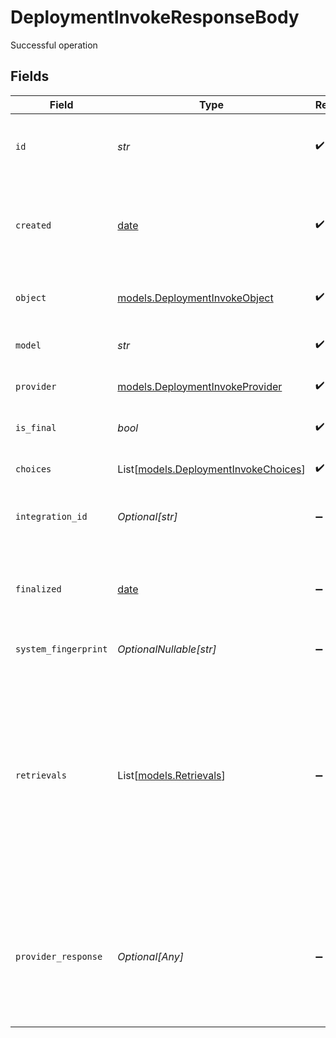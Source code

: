 # DeploymentInvokeResponseBody

Successful operation


## Fields

| Field                                                                                                                                                                                                                                                                                                              | Type                                                                                                                                                                                                                                                                                                               | Required                                                                                                                                                                                                                                                                                                           | Description                                                                                                                                                                                                                                                                                                        |
| ------------------------------------------------------------------------------------------------------------------------------------------------------------------------------------------------------------------------------------------------------------------------------------------------------------------ | ------------------------------------------------------------------------------------------------------------------------------------------------------------------------------------------------------------------------------------------------------------------------------------------------------------------ | ------------------------------------------------------------------------------------------------------------------------------------------------------------------------------------------------------------------------------------------------------------------------------------------------------------------ | ------------------------------------------------------------------------------------------------------------------------------------------------------------------------------------------------------------------------------------------------------------------------------------------------------------------ |
| `id`                                                                                                                                                                                                                                                                                                               | *str*                                                                                                                                                                                                                                                                                                              | :heavy_check_mark:                                                                                                                                                                                                                                                                                                 | A unique identifier for the response. Can be used to add metrics to the transaction.                                                                                                                                                                                                                               |
| `created`                                                                                                                                                                                                                                                                                                          | [date](https://docs.python.org/3/library/datetime.html#date-objects)                                                                                                                                                                                                                                               | :heavy_check_mark:                                                                                                                                                                                                                                                                                                 | A timestamp indicating when the object was created. Usually in a standardized format like ISO 8601                                                                                                                                                                                                                 |
| `object`                                                                                                                                                                                                                                                                                                           | [models.DeploymentInvokeObject](../models/deploymentinvokeobject.md)                                                                                                                                                                                                                                               | :heavy_check_mark:                                                                                                                                                                                                                                                                                                 | Indicates the type of model used to generate the response                                                                                                                                                                                                                                                          |
| `model`                                                                                                                                                                                                                                                                                                            | *str*                                                                                                                                                                                                                                                                                                              | :heavy_check_mark:                                                                                                                                                                                                                                                                                                 | The model used to generate the response                                                                                                                                                                                                                                                                            |
| `provider`                                                                                                                                                                                                                                                                                                         | [models.DeploymentInvokeProvider](../models/deploymentinvokeprovider.md)                                                                                                                                                                                                                                           | :heavy_check_mark:                                                                                                                                                                                                                                                                                                 | The provider used to generate the response                                                                                                                                                                                                                                                                         |
| `is_final`                                                                                                                                                                                                                                                                                                         | *bool*                                                                                                                                                                                                                                                                                                             | :heavy_check_mark:                                                                                                                                                                                                                                                                                                 | Indicates if the response is the final response                                                                                                                                                                                                                                                                    |
| `choices`                                                                                                                                                                                                                                                                                                          | List[[models.DeploymentInvokeChoices](../models/deploymentinvokechoices.md)]                                                                                                                                                                                                                                       | :heavy_check_mark:                                                                                                                                                                                                                                                                                                 | A list of choices generated by the model                                                                                                                                                                                                                                                                           |
| `integration_id`                                                                                                                                                                                                                                                                                                   | *Optional[str]*                                                                                                                                                                                                                                                                                                    | :heavy_minus_sign:                                                                                                                                                                                                                                                                                                 | Indicates integration id used to generate the response                                                                                                                                                                                                                                                             |
| `finalized`                                                                                                                                                                                                                                                                                                        | [date](https://docs.python.org/3/library/datetime.html#date-objects)                                                                                                                                                                                                                                               | :heavy_minus_sign:                                                                                                                                                                                                                                                                                                 | A timestamp indicating when the object was finalized. Usually in a standardized format like ISO 8601                                                                                                                                                                                                               |
| `system_fingerprint`                                                                                                                                                                                                                                                                                               | *OptionalNullable[str]*                                                                                                                                                                                                                                                                                            | :heavy_minus_sign:                                                                                                                                                                                                                                                                                                 | Provider backed system fingerprint.                                                                                                                                                                                                                                                                                |
| `retrievals`                                                                                                                                                                                                                                                                                                       | List[[models.Retrievals](../models/retrievals.md)]                                                                                                                                                                                                                                                                 | :heavy_minus_sign:                                                                                                                                                                                                                                                                                                 | List of documents retrieved from the knowledge base. This property is only available when the `include_retrievals` flag is set to `true` in the invoke settings. When stream is set to true, the `retrievals` property will be returned in the last streamed chunk where the property `is_final` is set to `true`. |
| `provider_response`                                                                                                                                                                                                                                                                                                | *Optional[Any]*                                                                                                                                                                                                                                                                                                    | :heavy_minus_sign:                                                                                                                                                                                                                                                                                                 | Response returned by the model provider. This functionality is only supported when streaming is not used. If streaming is used, the `provider_response` property will be set to `null`.                                                                                                                            |